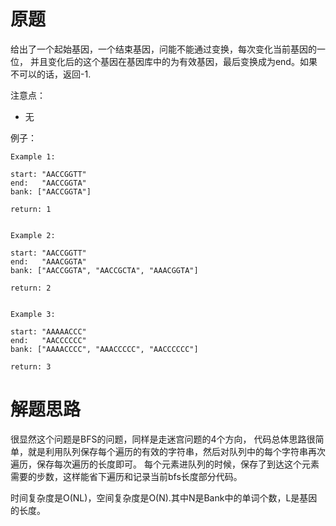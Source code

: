 # 原题
给出了一个起始基因，一个结束基因，问能不能通过变换，每次变化当前基因的一位，
并且变化后的这个基因在基因库中的为有效基因，最后变换成为end。如果不可以的话，返回-1.

注意点：

  - 无

例子：

```
Example 1:

start: "AACCGGTT"
end:   "AACCGGTA"
bank: ["AACCGGTA"]

return: 1
 

Example 2:

start: "AACCGGTT"
end:   "AAACGGTA"
bank: ["AACCGGTA", "AACCGCTA", "AAACGGTA"]

return: 2
 

Example 3:

start: "AAAAACCC"
end:   "AACCCCCC"
bank: ["AAAACCCC", "AAACCCCC", "AACCCCCC"]

return: 3
```

# 解题思路
很显然这个问题是BFS的问题，同样是走迷宫问题的4个方向，
代码总体思路很简单，就是利用队列保存每个遍历的有效的字符串，然后对队列中的每个字符串再次遍历，保存每次遍历的长度即可。
每个元素进队列的时候，保存了到达这个元素需要的步数，这样能省下遍历和记录当前bfs长度部分代码。

时间复杂度是O(NL)，空间复杂度是O(N).其中N是Bank中的单词个数，L是基因的长度。



